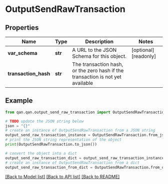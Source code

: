 # OutputSendRawTransaction


## Properties

Name | Type | Description | Notes
------------ | ------------- | ------------- | -------------
**var_schema** | **str** | A URL to the JSON Schema for this object. | [optional] [readonly] 
**transaction_hash** | **str** | The transaction hash, or the zero hash if the transaction is not yet available | 

## Example

```python
from qan.qan.output_send_raw_transaction import OutputSendRawTransaction

# TODO update the JSON string below
json = "{}"
# create an instance of OutputSendRawTransaction from a JSON string
output_send_raw_transaction_instance = OutputSendRawTransaction.from_json(json)
# print the JSON string representation of the object
print(OutputSendRawTransaction.to_json())

# convert the object into a dict
output_send_raw_transaction_dict = output_send_raw_transaction_instance.to_dict()
# create an instance of OutputSendRawTransaction from a dict
output_send_raw_transaction_from_dict = OutputSendRawTransaction.from_dict(output_send_raw_transaction_dict)
```
[[Back to Model list]](../README.md#documentation-for-models) [[Back to API list]](../README.md#documentation-for-api-endpoints) [[Back to README]](../README.md)


